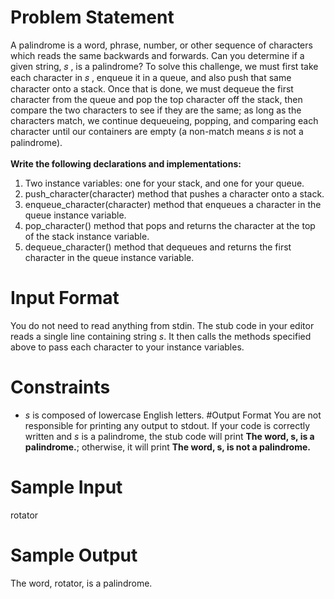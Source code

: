 # Problem Statement

A palindrome is a word, phrase, number, or other sequence of characters which reads the same backwards and forwards. Can you determine if a given string,  𝑠 , is a palindrome?
To solve this challenge, we must first take each character in  𝑠 , enqueue it in a queue, and also push that same character onto a stack. Once that is done, we must dequeue the first character from the queue and pop the top character off the stack, then compare the two characters to see if they are the same; as long as the characters match, we continue dequeueing, popping, and comparing each character until our containers are empty (a non-match means  𝑠  is not a palindrome).</br></br>
**Write the following declarations and implementations:**</br>
1. Two instance variables: one for your stack, and one for your queue.
2. push_character(character) method that pushes a character onto a stack.
3. enqueue_character(character) method that enqueues a character in the queue instance variable.
4. pop_character() method that pops and returns the character at the top of the stack instance variable.
5. dequeue_character() method that dequeues and returns the first character in the queue instance variable.
# Input Format
You do not need to read anything from stdin. The stub code in your editor reads a single line containing string *s*. It then calls the methods specified above to pass each character to your instance variables.
# Constraints
* *s* is composed of lowercase English letters.
#Output Format
You are not responsible for printing any output to stdout. 
If your code is correctly written and *s* is a palindrome, the stub code will print **The word, s, is a palindrome.**; otherwise, it will print **The word, s, is not a palindrome.**
# Sample Input
rotator
# Sample Output
The word, rotator, is a palindrome.
